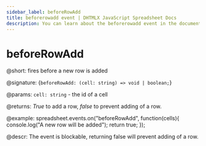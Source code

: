 ```yaml
---
sidebar_label: beforeRowAdd
title: beforerowadd event | DHTMLX JavaScript Spreadsheet Docs
description: You can learn about the beforerowadd event in the documentation of the DHTMLX JavaScript Spreadsheet library. Browse developer guides and API reference, try out code examples and live demos, and download a free 30-day evaluation version of DHTMLX Spreadsheet.
---
```


# beforeRowAdd

@short: fires before a new row is added

@signature: {`beforeRowAdd: (cell: string) => void | boolean;`}

@params:
`cell: string` - the id of a cell

@returns:
*True* to add a row, *false* to prevent adding of a row.

@example:
spreadsheet.events.on("beforeRowAdd", function(cells){
	console.log("A new row will be added");
    return true;
});

@descr:
The event is blockable, returning false will prevent adding of a row.
